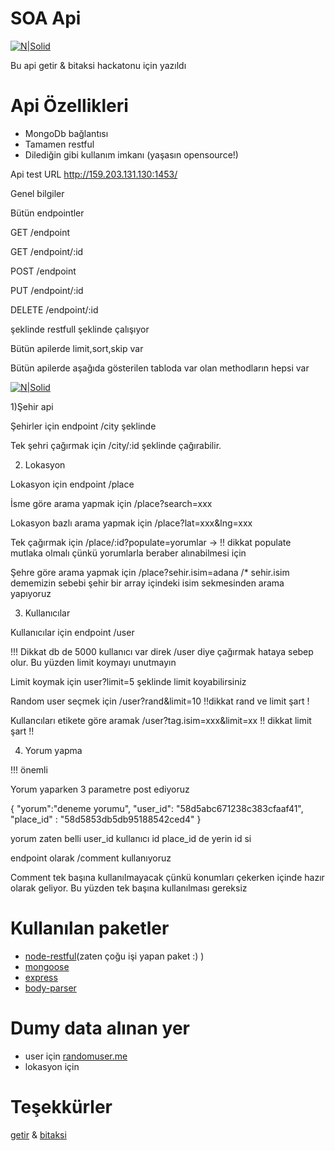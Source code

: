 # SOA Api

[![N|Solid](http://i.hizliresim.com/W00rVq.png)]()

Bu api getir & bitaksi hackatonu için yazıldı

# Api Özellikleri

  - MongoDb bağlantısı
  - Tamamen restful
  - Dilediğin gibi kullanım imkanı (yaşasın opensource!)

Api test URL http://159.203.131.130:1453/

Genel bilgiler

Bütün endpointler

GET /endpoint

GET /endpoint/:id

POST /endpoint

PUT /endpoint/:id

DELETE /endpoint/:id
 
 şeklinde restfull şeklinde çalışıyor

Bütün apilerde limit,sort,skip var 

Bütün apilerde aşağıda gösterilen tabloda var olan methodların hepsi var 

[![N|Solid](http://i.hizliresim.com/j88Y4G.png)](http://i.hizliresim.com/j88Y4G.png)

  1)Şehir api
  
Şehirler için endpoint /city şeklinde

Tek şehri çağırmak için /city/:id şeklinde çağırabilir.


 2) Lokasyon 
  
Lokasyon için endpoint /place

İsme göre arama yapmak için /place?search=xxx

Lokasyon bazlı arama yapmak için /place?lat=xxx&lng=xxx

Tek çağırmak için /place/:id?populate=yorumlar -> !! dikkat populate mutlaka olmalı çünkü yorumlarla beraber 
alınabilmesi için

Şehre göre arama yapmak için /place?sehir.isim=adana /* sehir.isim dememizin sebebi şehir bir array içindeki isim sekmesinden arama yapıyoruz

  3) Kullanıcılar
  
Kullanıcılar için endpoint /user

!!! Dikkat db de 5000 kullanıcı var direk /user diye çağırmak hataya sebep olur. Bu yüzden limit koymayı unutmayın

Limit koymak için user?limit=5 şeklinde limit koyabilirsiniz

Random user seçmek için /user?rand&limit=10 !!dikkat rand ve limit şart !

Kullancıları etikete göre aramak /user?tag.isim=xxx&limit=xx !! dikkat limit şart !!


  4) Yorum yapma
  
!!! önemli 

Yorum yaparken 3 parametre post ediyoruz

{
"yorum":"deneme yorumu",
"user_id": "58d5abc671238c383cfaaf41",
"place_id" : "58d5853db5db95188542ced4"
}


yorum zaten belli user_id kullanıcı id place_id de yerin id si

endpoint olarak /comment kullanıyoruz

Comment tek başına kullanılmayacak çünkü konumları çekerken içinde hazır olarak geliyor. Bu yüzden tek başına kullanılması gereksiz

# Kullanılan paketler
- [node-restful](https://github.com/baugarten/node-restful)(zaten çoğu işi yapan paket :) )
- [mongoose](https://github.com/Automattic/mongoose) 
- [express](https://github.com/expressjs/express)
- [body-parser](https://github.com/expressjs/body-parser)

# Dumy data alınan yer
- user için [randomuser.me](https://randomuser.me)
- lokasyon için 

# Teşekkürler
[getir](https://getir.com/) & [bitaksi](http://www.bitaksi.com/)

